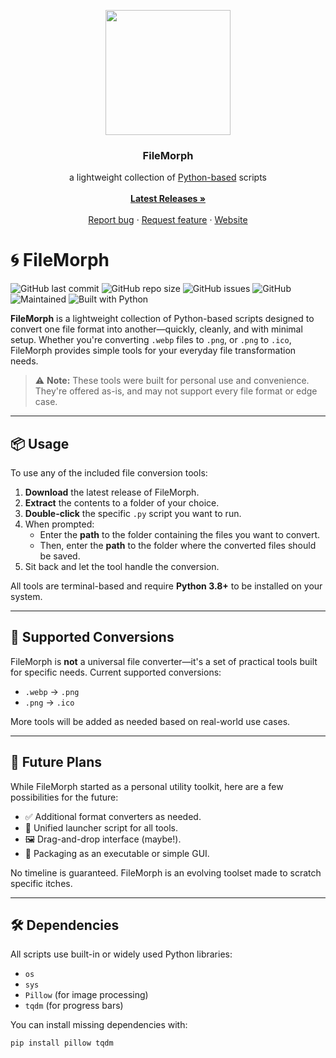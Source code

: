  <p align="center">
  <img width="200" height="200" src="https://i.imgur.com/MHrWKKt.png">
</p>

<h3 align="center">FileMorph</h3>

<p align="center">
  a lightweight collection of <a href="https://www.python.org/">Python-based</a> scripts
  <br>
 <br>
  <a href="https://github.com/EmeraldVoid/FileMorph/releases"><strong>Latest Releases »</strong></a>
  <br>
  <br>
  <a href="https://github.com/EmeraldVoid/FileMorph/issues/new">Report bug</a>
  ·
  <a href="https://github.com/EmeraldVoid/FileMorph/issues/new">Request feature</a>
  ·
  <a href="https://emeraldvoid.github.io/EmeraldVoid/">Website</a>
</p>

# 🌀 FileMorph

![GitHub last commit](https://img.shields.io/github/last-commit/emeraldvoid/FileMorph)
![GitHub repo size](https://img.shields.io/github/repo-size/emeraldvoid/FileMorph)
![GitHub issues](https://img.shields.io/github/issues/emeraldvoid/FileMorph)
![GitHub](https://img.shields.io/github/license/emeraldvoid/FileMorph)
![Maintained](https://img.shields.io/badge/maintained-yes-brightgreen)
![Built with Python](https://img.shields.io/badge/built%20with-python-blue)



**FileMorph** is a lightweight collection of Python-based scripts designed to convert one file format into another—quickly, cleanly, and with minimal setup. Whether you're converting `.webp` files to `.png`, or `.png` to `.ico`, FileMorph provides simple tools for your everyday file transformation needs.

> ⚠️ **Note:** These tools were built for personal use and convenience. They're offered as-is, and may not support every file format or edge case.

---

## 📦 Usage

To use any of the included file conversion tools:

1. **Download** the latest release of FileMorph.
2. **Extract** the contents to a folder of your choice.
3. **Double-click** the specific `.py` script you want to run.
4. When prompted:
   - Enter the **path** to the folder containing the files you want to convert.
   - Then, enter the **path** to the folder where the converted files should be saved.
5. Sit back and let the tool handle the conversion.

All tools are terminal-based and require **Python 3.8+** to be installed on your system.

---

## 🔁 Supported Conversions

FileMorph is **not** a universal file converter—it's a set of practical tools built for specific needs. Current supported conversions:

- `.webp` → `.png`
- `.png` → `.ico`

More tools will be added as needed based on real-world use cases.

---

## 🧪 Future Plans

While FileMorph started as a personal utility toolkit, here are a few possibilities for the future:

- ✅ Additional format converters as needed.
- 🔄 Unified launcher script for all tools.
- 🖼️ Drag-and-drop interface (maybe!).
- 🧰 Packaging as an executable or simple GUI.

No timeline is guaranteed. FileMorph is an evolving toolset made to scratch specific itches.

---

## 🛠️ Dependencies

All scripts use built-in or widely used Python libraries:
- `os`
- `sys`
- `Pillow` (for image processing)
- `tqdm` (for progress bars)

You can install missing dependencies with:

```bash
pip install pillow tqdm
